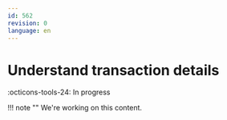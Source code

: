 ```yaml
---
id: 562
revision: 0
language: en
---
```


# Understand transaction details

:octicons-tools-24: In progress

!!! note ""
We're working on this content.
